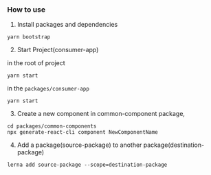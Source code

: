 ### How to use

1. Install packages and dependencies

```
yarn bootstrap
```

2. Start Project(consumer-app)

in the root of project

```
yarn start
```

in the `packages/consumer-app`

```
yarn start
```

3. Create a new component in common-component package,

```
cd packages/common-components
npx generate-react-cli component NewComponentName
```

4. Add a package(source-package) to another package(destination-package)

```
lerna add source-package --scope=destination-package
```
